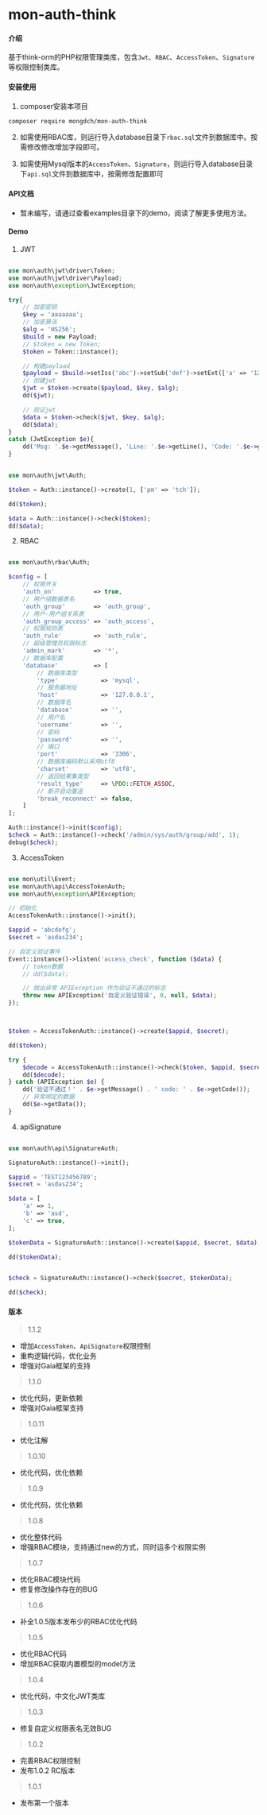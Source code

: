# mon-auth-think

#### 介绍

基于think-orm的PHP权限管理类库，包含`Jwt`、`RBAC`、`AccessToken`、`Signature`等权限控制类库。


#### 安装使用

1. composer安装本项目

```bash
composer require mongdch/mon-auth-think
```

2. 如需使用RBAC库，则运行导入database目录下`rbac.sql`文件到数据库中。按需修改修改增加字段即可。

3. 如需使用Mysql版本的`AccessToken`、`Signature`，则运行导入database目录下`api.sql`文件到数据库中，按需修改配置即可


#### API文档

- 暂未编写，请通过查看examples目录下的demo，阅读了解更多使用方法。


#### Demo

1. JWT

```php

use mon\auth\jwt\driver\Token;
use mon\auth\jwt\driver\Payload;
use mon\auth\exception\JwtException;

try{
	// 加密密钥
	$key = 'aaaaaaa';
	// 加密算法
	$alg = 'HS256';
	$build = new Payload;
	// $token = new Token;
	$token = Token::instance();

	// 构建payload
	$payload = $build->setIss('abc')->setSub('def')->setExt(['a' => '123'])->setExp(3600)->setAud('127.0.0.1');
	// 创建jwt
	$jwt = $token->create($payload, $key, $alg);
	dd($jwt);

	// 验证jwt
	$data = $token->check($jwt, $key, $alg);
	dd($data);
}
catch (JwtException $e){
	dd('Msg: '.$e->getMessage(), 'Line: '.$e->getLine(), 'Code: '.$e->getCode());
}

```

```php

use mon\auth\jwt\Auth;

$token = Auth::instance()->create(1, ['pm' => 'tch']);

dd($token);

$data = Auth::instance()->check($token);
dd($data);

```

2. RBAC

```php

use mon\auth\rbac\Auth;

$config = [
    // 权限开关
    'auth_on'           => true,
    // 用户组数据表名               
    'auth_group'        => 'auth_group',
    // 用户-用户组关系表     
    'auth_group_access' => 'auth_access',
    // 权限规则表    
    'auth_rule'         => 'auth_rule',
    // 超级管理员权限标志       
    'admin_mark'        => '*',
    // 数据库配置              
    'database'          => [
        // 数据库类型
        'type'            => 'mysql',
        // 服务器地址
        'host'            => '127.0.0.1',
        // 数据库名
        'database'        => '',
        // 用户名
        'username'        => '',
        // 密码
        'password'        => '',
        // 端口
        'port'            => '3306',
        // 数据库编码默认采用utf8
        'charset'         => 'utf8',
        // 返回结果集类型
        'result_type'     => \PDO::FETCH_ASSOC,
        // 断开自动重连
        'break_reconnect' => false,
    ]
];

Auth::instance()->init($config);
$check = Auth::instance()->check('/admin/sys/auth/group/add', 1);
debug($check);

```

3. AccessToken

```php

use mon\util\Event;
use mon\auth\api\AccessTokenAuth;
use mon\auth\exception\APIException;

// 初始化
AccessTokenAuth::instance()->init();

$appid = 'abcdefg';
$secret = 'asdas234';

// 自定义验证事件
Event::instance()->listen('access_check', function ($data) {
    // token数据
    // dd($data);

    // 抛出异常 APIException 作为验证不通过的标志
    throw new APIException('自定义验证错误', 0, null, $data);
});



$token = AccessTokenAuth::instance()->create($appid, $secret);

dd($token);

try {
    $decode = AccessTokenAuth::instance()->check($token, $appid, $secret);
    dd($decode);
} catch (APIException $e) {
    dd('验证不通过！' . $e->getMessage() . ' code: ' . $e->getCode());
    // 异常绑定的数据
    dd($e->getData());
}


```

4. apiSignature

```php

use mon\auth\api\SignatureAuth;

SignatureAuth::instance()->init();

$appid = 'TEST123456789';
$secret = 'asdas234';

$data = [
    'a' => 1,
    'b' => 'asd',
    'c' => true,
];

$tokenData = SignatureAuth::instance()->create($appid, $secret, $data);

dd($tokenData);


$check = SignatureAuth::instance()->check($secret, $tokenData);

dd($check);

```


#### 版本

> 1.1.2

* 增加`AccessToken`、`ApiSignature`权限控制
* 重构逻辑代码，优化业务
* 增强对Gaia框架的支持


> 1.1.0

* 优化代码，更新依赖
* 增强对Gaia框架支持


> 1.0.11

* 优化注解


> 1.0.10

* 优化代码，优化依赖


> 1.0.9

* 优化代码，优化依赖


> 1.0.8

* 优化整体代码
* 增强RBAC模块，支持通过new的方式，同时运多个权限实例

> 1.0.7

* 优化RBAC模块代码
* 修复修改操作存在的BUG

> 1.0.6

* 补全1.0.5版本发布少的RBAC优化代码

> 1.0.5

* 优化RBAC代码
* 增加RBAC获取内置模型的model方法

> 1.0.4

* 优化代码，中文化JWT类库

> 1.0.3

* 修复自定义权限表名无效BUG

> 1.0.2

* 完善RBAC权限控制
* 发布1.0.2 RC版本

> 1.0.1

* 发布第一个版本